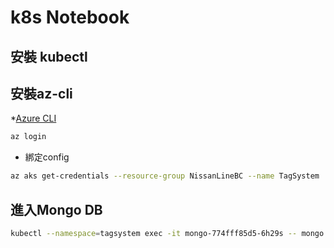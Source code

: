 # k8s Notebook


## 安裝 kubectl

## 安裝az-cli

*[Azure CLI](https://docs.microsoft.com/zh-tw/cli/azure/install-azure-cli?view=azure-cli-latest)

```bash
az login
```

* 綁定config

```bash
az aks get-credentials --resource-group NissanLineBC --name TagSystem
```

## 進入Mongo DB

```bash
kubectl --namespace=tagsystem exec -it mongo-774fff85d5-6h29s -- mongo
```